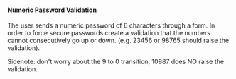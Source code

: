 #### Numeric Password Validation

The user sends a numeric password of 6 characters through a form. In order to force secure passwords create a validation that the numbers cannot consecutively go up or down. (e.g. 23456 or 98765 should raise the validation).

Sidenote: don't worry about the 9 to 0 transition, 10987 does NO raise the validation.
